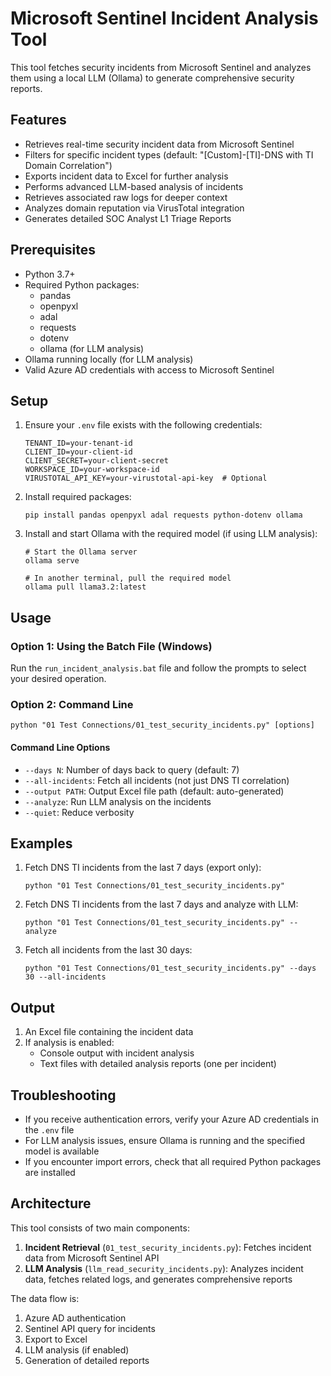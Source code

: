 # Microsoft Sentinel Incident Analysis Tool

This tool fetches security incidents from Microsoft Sentinel and analyzes them using a local LLM (Ollama) to generate comprehensive security reports.

## Features

- Retrieves real-time security incident data from Microsoft Sentinel
- Filters for specific incident types (default: "[Custom]-[TI]-DNS with TI Domain Correlation")
- Exports incident data to Excel for further analysis
- Performs advanced LLM-based analysis of incidents
- Retrieves associated raw logs for deeper context
- Analyzes domain reputation via VirusTotal integration
- Generates detailed SOC Analyst L1 Triage Reports

## Prerequisites

- Python 3.7+
- Required Python packages:
  - pandas
  - openpyxl
  - adal
  - requests
  - dotenv
  - ollama (for LLM analysis)
- Ollama running locally (for LLM analysis)
- Valid Azure AD credentials with access to Microsoft Sentinel

## Setup

1. Ensure your `.env` file exists with the following credentials:
   ```
   TENANT_ID=your-tenant-id
   CLIENT_ID=your-client-id
   CLIENT_SECRET=your-client-secret
   WORKSPACE_ID=your-workspace-id
   VIRUSTOTAL_API_KEY=your-virustotal-api-key  # Optional
   ```

2. Install required packages:
   ```
   pip install pandas openpyxl adal requests python-dotenv ollama
   ```

3. Install and start Ollama with the required model (if using LLM analysis):
   ```
   # Start the Ollama server
   ollama serve
   
   # In another terminal, pull the required model
   ollama pull llama3.2:latest
   ```

## Usage

### Option 1: Using the Batch File (Windows)

Run the `run_incident_analysis.bat` file and follow the prompts to select your desired operation.

### Option 2: Command Line

```
python "01 Test Connections/01_test_security_incidents.py" [options]
```

#### Command Line Options

- `--days N`: Number of days back to query (default: 7)
- `--all-incidents`: Fetch all incidents (not just DNS TI correlation)
- `--output PATH`: Output Excel file path (default: auto-generated)
- `--analyze`: Run LLM analysis on the incidents
- `--quiet`: Reduce verbosity

## Examples

1. Fetch DNS TI incidents from the last 7 days (export only):
   ```
   python "01 Test Connections/01_test_security_incidents.py"
   ```

2. Fetch DNS TI incidents from the last 7 days and analyze with LLM:
   ```
   python "01 Test Connections/01_test_security_incidents.py" --analyze
   ```

3. Fetch all incidents from the last 30 days:
   ```
   python "01 Test Connections/01_test_security_incidents.py" --days 30 --all-incidents
   ```

## Output

1. An Excel file containing the incident data
2. If analysis is enabled:
   - Console output with incident analysis
   - Text files with detailed analysis reports (one per incident)

## Troubleshooting

- If you receive authentication errors, verify your Azure AD credentials in the `.env` file
- For LLM analysis issues, ensure Ollama is running and the specified model is available
- If you encounter import errors, check that all required Python packages are installed

## Architecture

This tool consists of two main components:

1. **Incident Retrieval** (`01_test_security_incidents.py`): Fetches incident data from Microsoft Sentinel API
2. **LLM Analysis** (`llm_read_security_incidents.py`): Analyzes incident data, fetches related logs, and generates comprehensive reports

The data flow is:
1. Azure AD authentication
2. Sentinel API query for incidents
3. Export to Excel
4. LLM analysis (if enabled)
5. Generation of detailed reports 
